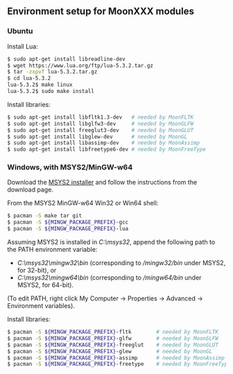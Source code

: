 
## Environment setup for MoonXXX modules

### Ubuntu

Install Lua:

```sh
$ sudo apt-get install libreadline-dev
$ wget https://www.lua.org/ftp/lua-5.3.2.tar.gz
$ tar -zxpvf lua-5.3.2.tar.gz
$ cd lua-5.3.2
lua-5.3.2$ make linux
lua-5.3.2$ sudo make install
```

Install libraries:

```sh
$ sudo apt-get install libfltk1.3-dev   # needed by MoonFLTK
$ sudo apt-get install libglfw3-dev     # needed by MoonGLFW
$ sudo apt-get install freeglut3-dev    # needed by MoonGLUT
$ sudo apt-get install libglew-dev      # needed by MoonGL
$ sudo apt-get install libassimp-dev    # needed by MoonAssimp
$ sudo apt-get install libfreetype6-dev # needed by MoonFreeType
```

### Windows, with MSYS2/MinGW-w64

Download the [MSYS2 installer](https://msys2.github.io/) and
follow the instructions from the download page.

From the MSYS2 MinGW-w64 Win32 or Win64 shell:

```sh
$ pacman -S make tar git 
$ pacman -S ${MINGW_PACKAGE_PREFIX}-gcc
$ pacman -S ${MINGW_PACKAGE_PREFIX}-lua
```

Assuming MSYS2 is installed in _C:\msys32_, append the following path
to the PATH environment variable:
- _C:\msys32\mingw32\bin_   (corresponding to _/mingw32/bin_ under MSYS2, for 32-bit), or
- _C:\msys32\mingw64\bin_   (corresponding to _/mingw64/bin_ under MSYS2, for 64-bit).

(To edit PATH, right click My Computer -> Properties -> Advanced ->  Environment variables).

Install libraries:

```sh
$ pacman -S ${MINGW_PACKAGE_PREFIX}-fltk        # needed by MoonFLTK
$ pacman -S ${MINGW_PACKAGE_PREFIX}-glfw        # needed by MoonGLFW
$ pacman -S ${MINGW_PACKAGE_PREFIX}-freeglut    # needed by MoonGLUT
$ pacman -S ${MINGW_PACKAGE_PREFIX}-glew        # needed by MoonGL
$ pacman -S ${MINGW_PACKAGE_PREFIX}-assimp      # needed by MoonAssimp
$ pacman -S ${MINGW_PACKAGE_PREFIX}-freetype    # needed by MoonFreeType
```

